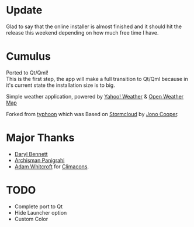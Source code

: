 # Update

Glad to say that the online installer is almost finished and it should hit the release this weekend depending on how much free time I have.

# Cumulus

Ported to Qt/Qml!   
This is the first step, the app will make a full transition to Qt/Qml because in it's current state
the installation size is to big.

Simple weather application, powered by [Yahoo! Weather](http://weather.yahoo.com) & [Open Weather Map](http://openweathermap.org/)

Forked from [typhoon](https://github.com/apandada1/typhoon) which was
Based on [Stormcloud](https://github.com/consindo/stormcloud/) by [Jono Cooper](https://twitter.com/consindo).

# Major Thanks
- [Daryl Bennett](https://github.com/kd8bny)
- [Archisman Panigrahi](https://github.com/apandada1)
- [Adam Whitcroft](https://twitter.com/AdamWhitcroft) for [Climacons](http://adamwhitcroft.com/climacons/).

# TODO
- Complete port to Qt
- Hide Launcher option
- Custom Color
